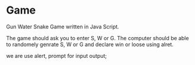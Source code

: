 # Game

Gun Water Snake Game written in Java Script.

The game should ask you to enter S, W or G. The computer should be able to randomely genrate S, W or G and declare win or loose using alret.

we are use alert, prompt for input output;
